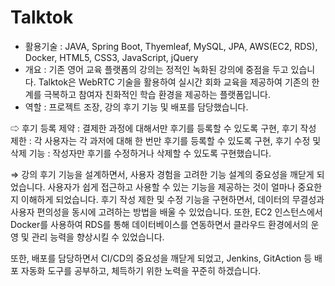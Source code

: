 # Talktok
- 활용기술 : JAVA, Spring Boot, Thyemleaf, MySQL, JPA, AWS(EC2, RDS), Docker, HTML5, CSS3, JavaScript, jQuery 
- 개요 : 기존 영어 교육 플랫폼의 강의는 정적인 녹화된 강의에 중점을 두고 있습니다. Talktok은 WebRTC 기술을 활용하여 실시간 회화 교육을 제공하여 기존의 한계를 극복하고 참여자 친화적인 학습 환경을 제공하는 플랫폼입니다.
- 역할 : 프로젝트 조장, 강의 후기 기능 및 배포를 담당했습니다.

⇨  후기 등록 제약 : 결제한 과정에 대해서만 후기를 등록할 수 있도록 구현,
후기 작성 제한 : 각 사용자는 각 과저에 대해 한 번만 후기를 등록할 수 있도록 구현,
후기 수정 및 삭제 기능 : 작성자만 후기를 수정하거나 삭제할 수 있도록 구현했습니다.

⇒ 강의 후기 기능을 설계하면서, 사용자 경험을 고려한 기능 설계의 중요성을 깨닫게 되었습니다. 사용자가 쉽게 접근하고 사용할 수 있는 기능을 제공하는 것이 얼마나 중요한지 이해하게 되었습니다. 후기 작성 제한 및 수정 기능을 구현하면서, 데이터의 무결성과 사용자 편의성을 동시에 고려하는 방법을 배울 수 있었습니다. 또한, EC2 인스턴스에서 Docker를 사용하여 RDS를 통해 데이터베이스를 연동하면서 클라우드 환경에서의 운영 및 관리 능력을 향상시킬 수 있었습니다.

 또한, 배포를 담당하면서 CI/CD의 중요성을 깨닫게 되었고, Jenkins, GitAction 등 배포 자동화 도구를 공부하고, 체득하기 위한 노력을 꾸준히 하겠습니다.
